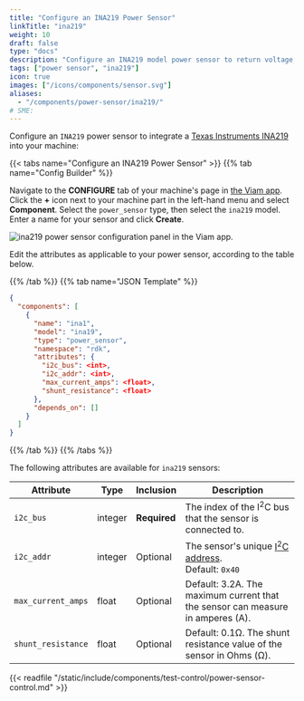 ```yaml
---
title: "Configure an INA219 Power Sensor"
linkTitle: "ina219"
weight: 10
draft: false
type: "docs"
description: "Configure an INA219 model power sensor to return voltage, current, and power readings."
tags: ["power sensor", "ina219"]
icon: true
images: ["/icons/components/sensor.svg"]
aliases:
  - "/components/power-sensor/ina219/"
# SME:
---
```


Configure an `INA219` power sensor to integrate a [Texas Instruments INA219](https://www.ti.com/product/INA229) into your machine:

{{< tabs name="Configure an INA219 Power Sensor" >}}
{{% tab name="Config Builder" %}}

Navigate to the **CONFIGURE** tab of your machine's page in [the Viam app](https://app.viam.com).
Click the **+** icon next to your machine part in the left-hand menu and select **Component**.
Select the `power_sensor` type, then select the `ina219` model.
Enter a name for your sensor and click **Create**.

![ina219 power sensor configuration panel in the Viam app.](/components/power-sensor/ina219-config-builder.png)

Edit the attributes as applicable to your power sensor, according to the table below.

{{% /tab %}}
{{% tab name="JSON Template" %}}

```json {class="line-numbers linkable-line-numbers"}
{
  "components": [
    {
      "name": "ina1",
      "model": "ina19",
      "type": "power_sensor",
      "namespace": "rdk",
      "attributes": {
        "i2c_bus": <int>,
        "i2c_addr": <int>,
        "max_current_amps": <float>,
        "shunt_resistance": <float>
      },
      "depends_on": []
    }
  ]
}
```

{{% /tab %}}
{{% /tabs %}}

The following attributes are available for `ina219` sensors:

<!-- prettier-ignore -->
| Attribute | Type | Inclusion | Description |
| --------- | -----| --------- | ----------- |
| `i2c_bus` | integer | **Required** | The index of the I<sup>2</sup>C bus that the sensor is connected to. |
| `i2c_addr` | integer | Optional | The sensor's unique [I<sup>2</sup>C address](https://learn.adafruit.com/i2c-addresses/overview). <br>Default: `0x40`
| `max_current_amps` | float | Optional | Default: 3.2A. The maximum current that the sensor can measure in amperes (A).
| `shunt_resistance` | float | Optional | Default: 0.1Ω. The shunt resistance value of the sensor in Ohms (Ω).

{{< readfile "/static/include/components/test-control/power-sensor-control.md" >}}
